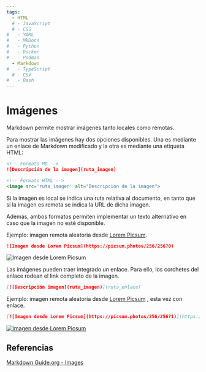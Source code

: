 ```yaml
---
tags:
  - HTML
  # - JavaScript
  # - CSS
#   - YAML
#   - MkDocs
#   - Python
#   - Docker
#   - Podman
  - Markdown
#   - TypeScript
  # - CSV
#   - Bash
---
```




# Imágenes 

Markdown permite mostrar imágenes tanto locales como remotas.



Para mostrar las imágenes hay dos opciones disponibles. Una es mediante un enlace de Markdown modificado 
y la otra es mediante una etiqueta HTML:

```md title="Imágenes en Markdown"
<!-- Formato MD -->
![Descripción de la imagen](ruta_imagen)

<!-- Formato HTML -->
<image src='ruta_imagen' alt="Descripción de la imagen">
```

Si la imagen es local se indica una ruta relativa al documento, 
en tanto que si la imagen es remota se indica la URL de dicha imagen.

Además, ambos formatos permiten implementar un texto alternativo en caso que la imagen no esté disponible.

Ejemplo: imagen remota aleatoria desde [Lorem Picsum](https://picsum.photos/).

```md 
![Imagen desde Lorem Picsum](https://picsum.photos/256/256?0)
```


![Imagen desde Lorem Picsum](https://picsum.photos/256/256?0)


<!-- # Imagenes con enlace -->

Las imágenes pueden traer integrado un enlace. Para ello, los corchetes del enlace rodean el link completo de la imagen.

```md title="Imagen remota - con enlace"
[![Descripción imagen](ruta_imagen)](ruta_enlace)
```

Ejemplo: imagen remota aleatoria desde [Lorem Picsum](https://picsum.photos/) , esta vez con enlace.

```md 
[![Imagen desde Lorem Picsum](https://picsum.photos/256/256?1)](https://picsum.photos/)
```


[![Imagen desde Lorem Picsum](https://picsum.photos/256/256?1)](https://picsum.photos/)




## Referencias

[Markdown Guide.org - Images](https://www.markdownguide.org/basic-syntax/#images-1)